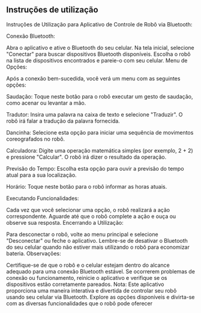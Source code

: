 
## Instruções de utilização
Instruções de Utilização para Aplicativo de Controle de Robô via Bluetooth:

Conexão Bluetooth:

Abra o aplicativo e ative o Bluetooth do seu celular.
Na tela inicial, selecione "Conectar" para buscar dispositivos Bluetooth disponíveis.
Escolha o robô na lista de dispositivos encontrados e pareie-o com seu celular.
Menu de Opções:

Após a conexão bem-sucedida, você verá um menu com as seguintes opções:

Saudação: Toque neste botão para o robô executar um gesto de saudação, como acenar ou levantar a mão.

Tradutor: Insira uma palavra na caixa de texto e selecione "Traduzir". O robô irá falar a tradução da palavra fornecida.

Dancinha: Selecione esta opção para iniciar uma sequência de movimentos coreografados no robô.

Calculadora: Digite uma operação matemática simples (por exemplo, 2 + 2) e pressione "Calcular". O robô irá dizer o resultado da operação.

Previsão do Tempo: Escolha esta opção para ouvir a previsão do tempo atual para a sua localização.

Horário: Toque neste botão para o robô informar as horas atuais.

Executando Funcionalidades:

Cada vez que você selecionar uma opção, o robô realizará a ação correspondente.
Aguarde até que o robô complete a ação e ouça ou observe sua resposta.
Encerrando a Utilização:

Para desconectar o robô, volte ao menu principal e selecione "Desconectar" ou feche o aplicativo.
Lembre-se de desativar o Bluetooth do seu celular quando não estiver mais utilizando o robô para economizar bateria.
Observações:

Certifique-se de que o robô e o celular estejam dentro do alcance adequado para uma conexão Bluetooth estável.
Se ocorrerem problemas de conexão ou funcionamento, reinicie o aplicativo e verifique se os dispositivos estão corretamente pareados.
Nota: Este aplicativo proporciona uma maneira interativa e divertida de controlar seu robô usando seu celular via Bluetooth. Explore as opções disponíveis e divirta-se com as diversas funcionalidades que o robô pode oferecer
